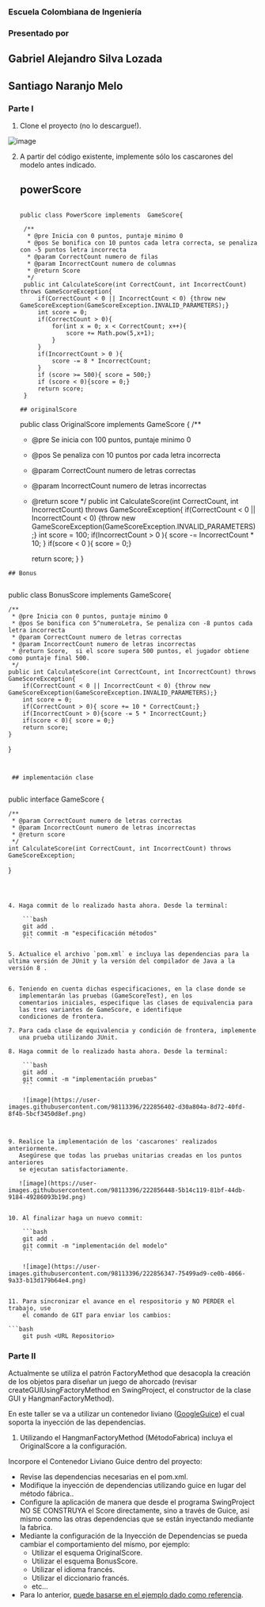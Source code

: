 ### Escuela Colombiana de Ingeniería

### Presentado por
## Gabriel Alejandro Silva Lozada 
## Santiago Naranjo Melo 




### Parte I

1. Clone el proyecto (no lo descargue!).

![image](https://user-images.githubusercontent.com/98113396/222854840-a402df86-94ca-481c-b0ab-a0bdf9587d9e.png)

   
2. A partir del código existente, implemente sólo los cascarones del
   modelo antes indicado.
   
   ## powerScore
   ```
   
   public class PowerScore implements  GameScore{

    /**
     * @pre Inicia con 0 puntos, puntaje minimo 0
     * @pos Se bonifica con 10 puntos cada letra correcta, se penaliza con -5 puntos letra incorrecta
     * @param CorrectCount numero de filas
     * @param IncorrectCount numero de columnas
     * @return Score
     */
    public int CalculateScore(int CorrectCount, int IncorrectCount) throws GameScoreException{
        if(CorrectCount < 0 || IncorrectCount < 0) {throw new GameScoreException(GameScoreException.INVALID_PARAMETERS);}
        int score = 0;
        if(CorrectCount > 0){
            for(int x = 0; x < CorrectCount; x++){
                score += Math.pow(5,x+1);
            }
        }
        if(IncorrectCount > 0 ){
            score -= 8 * IncorrectCount;
        }
        if (score >= 500){ score = 500;}
        if (score < 0){score = 0;}
        return score;
    }

   ## originalScore
   ```
   public class OriginalScore implements  GameScore {
    /**
     * @pre Se inicia con 100 puntos, puntaje minimo 0
     * @pos Se penaliza con 10 puntos por cada letra incorrecta
     * @param CorrectCount numero de letras correctas
     * @param IncorrectCount numero de letras incorrectas
     * @return score
     */
    public int CalculateScore(int CorrectCount, int IncorrectCount) throws GameScoreException{
        if(CorrectCount < 0 || IncorrectCount < 0) {throw new GameScoreException(GameScoreException.INVALID_PARAMETERS);}
        int score = 100;
        if(IncorrectCount > 0 ){
            score -= IncorrectCount * 10;
        }
        if(score < 0 ){ score = 0;}

        return score;
    }
    }
		
```
## Bonus
   
   ```
   public class BonusScore implements  GameScore{

    /**
     * @pre Inicia con 0 puntos, puntaje minimo 0
     * @pos Se bonifica con 5^numeroLetra, Se penaliza con -8 puntos cada letra incorrecta
     * @param CorrectCount numero de letras correctas
     * @param IncorrectCount numero de letras incorrectas
     * @return Score,  si el score supera 500 puntos, el jugador obtiene como puntaje final 500.
     */
    public int CalculateScore(int CorrectCount, int IncorrectCount) throws GameScoreException{
        if(CorrectCount < 0 || IncorrectCount < 0) {throw new GameScoreException(GameScoreException.INVALID_PARAMETERS);}
        int score = 0;
        if(CorrectCount > 0){ score += 10 * CorrectCount;}
        if(IncorrectCount > 0){score -= 5 * IncorrectCount;}
        if(score < 0){ score = 0;}
        return score;
    }
}
```
   

 ## implementación clase 
 
 ```
 
 public interface GameScore {

    /**
     * @param CorrectCount numero de letras correctas
     * @param IncorrectCount numero de letras incorrectas
     * @return score
     */
    int CalculateScore(int CorrectCount, int IncorrectCount) throws GameScoreException;
}
	
```



4. Haga commit de lo realizado hasta ahora. Desde la terminal:

	```bash		
	git add .			
	git commit -m "especificación métodos"
	```

5. Actualice el archivo `pom.xml` e incluya las dependencias para la ultima versión de JUnit y la versión del compilador de Java a la versión 8 .
   

6. Teniendo en cuenta dichas especificaciones, en la clase donde se
   implementarán las pruebas (GameScoreTest), en los
   comentarios iniciales, especifique las clases de equivalencia para
   las tres variantes de GameScore, e identifique
   condiciones de frontera. 

7. Para cada clase de equivalencia y condición de frontera, implemente
   una prueba utilizando JUnit.

8. Haga commit de lo realizado hasta ahora. Desde la terminal:

	```bash		
	git add .			
	git commit -m "implementación pruebas"
	```
	
	![image](https://user-images.githubusercontent.com/98113396/222856402-d30a804a-8d72-40fd-8f4b-5bcf3450d8ef.png)

	
	
9. Realice la implementación de los 'cascarones' realizados anteriormente.
   Asegúrese que todas las pruebas unitarias creadas en los puntos anteriores
   se ejecutan satisfactoriamente.
   
   ![image](https://user-images.githubusercontent.com/98113396/222856448-5b14c119-81bf-44db-9184-49286093b19d.png)


10. Al finalizar haga un nuevo commit:

	```bash		
	git add .			
	git commit -m "implementación del modelo"
	```
	
	![image](https://user-images.githubusercontent.com/98113396/222856347-75499ad9-ce0b-4066-9a33-b13d179b64e4.png)


11. Para sincronizar el avance en el respositorio y NO PERDER el trabajo, use
    el comando de GIT para enviar los cambios:

```bash	
	git push <URL Repositorio>	
```


### Parte II

Actualmente se utiliza el patrón FactoryMethod
que desacopla la creación de los objetos para diseñar un juego
de ahorcado (revisar createGUIUsingFactoryMethod en SwingProject, el
constructor de la clase GUI y HangmanFactoryMethod).

En este taller se va a utilizar un contenedor liviano ([GoogleGuice](https://github.com/google/guice)) el cual soporta la inyección de las dependencias.

1. Utilizando el HangmanFactoryMethod (MétodoFabrica) incluya el
   OriginalScore a la configuración.

Incorpore el Contenedor Liviano Guice dentro del proyecto:

* Revise las dependencias necesarias en el pom.xml.
* Modifique la inyección de dependencias utilizando guice en lugar del
  método fábrica..
* Configure la aplicación de manera que desde el programa SwingProject
  NO SE CONSTRUYA el Score directamente, sino a través de Guice, asi
  mismo como las otras dependencias que se están inyectando mediante
  la fabrica.
* Mediante la configuración de la Inyección de
  Dependencias se pueda cambiar el comportamiento del mismo, por
  ejemplo:
	* Utilizar el esquema OriginalScore.
	* Utilizar el esquema BonusScore.
	* Utilizar el idioma francés.
    * Utilizar el diccionario francés.
	* etc...
* Para lo anterior, [puede basarse en el ejemplo dado como
  referencia](https://github.com/PDSW-ECI/LightweighContainers_DepenendecyInjectionIntro-WordProcessor).
